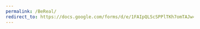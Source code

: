 ```yaml
---
permalink: /BeReal/
redirect_to: https://docs.google.com/forms/d/e/1FAIpQLScSPPlTKh7omTAJw4JgjPjyCW2x3IiIiKxpyLrAjRlv3CpOYA/viewform
---
```


